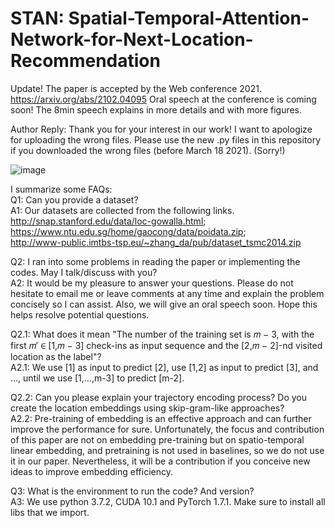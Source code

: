 # STAN: Spatial-Temporal-Attention-Network-for-Next-Location-Recommendation
Update! The paper is accepted by the Web conference 2021. https://arxiv.org/abs/2102.04095
Oral speech at the conference is coming soon! The 8min speech explains in more details and with more figures. 

Author Reply: 
Thank you for your interest in our work! I want to apologize for uploading the wrong files. Please use the new .py files in this repository if you downloaded the wrong files (before March 18 2021). (Sorry!)

![image](https://github.com/yingtaoluo/Spatial-Temporal-Attention-Network-for-POI-Recommendation/blob/master/Cover.png)

I summarize some FAQs:  
Q1: Can you provide a dataset?  
A1: Our datasets are collected from the following links.  
http://snap.stanford.edu/data/loc-gowalla.html;  
https://www.ntu.edu.sg/home/gaocong/data/poidata.zip;  
http://www-public.imtbs-tsp.eu/~zhang_da/pub/dataset_tsmc2014.zip  
  
Q2: I ran into some problems in reading the paper or implementing the codes. May I talk/discuss with you?  
A2: It would be my pleasure to answer your questions. Please do not hesitate to email me or leave comments at any time and explain the problem concisely so I can assist. Also, we will give an oral speech soon. Hope this helps resolve potential questions.  
  
Q2.1: What does it mean "The number of the training set is 𝑚 − 3, with the first 𝑚′ ∈ [1,𝑚 − 3] check-ins as input sequence and the [2,𝑚 − 2]-nd visited location as the label"?  
A2.1: We use [1] as input to predict [2], use [1,2] as input to predict [3], and ..., until we use [1,...,m-3] to predict [m-2].  
  
Q2.2: Can you please explain your trajectory encoding process? Do you create the location embeddings using skip-gram-like approaches?  
A2.2: Pre-training of embedding is an effective approach and can further improve the performance for sure. Unfortunately, the focus and contribution of this paper are not on embedding pre-training but on spatio-temporal linear embedding, and pretraining is not used in baselines, so we do not use it in our paper. Nevertheless, it will be a contribution if you conceive new ideas to improve embedding efficiency.  
  
Q3: What is the environment to run the code? And version?  
A3: We use python 3.7.2, CUDA 10.1 and PyTorch 1.7.1. Make sure to install all libs that we import.  
